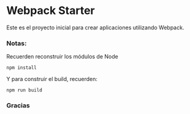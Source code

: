 # Webpack Starter

Este es el proyecto inicial para crear aplicaciones utilizando Webpack.

### Notas:
Recuerden reconstruir los módulos de Node
```
npm install
```

Y para construir el build, recuerden:
```
npm run build
```

### Gracias